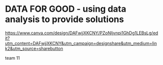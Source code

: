# DATA FOR GOOD - using data analysis to provide solutions

https://www.canva.com/design/DAFwjjXKCNY/PZoNljvnpi1GhDg1LEBsLg/edit?utm_content=DAFwjjXKCNY&utm_campaign=designshare&utm_medium=link2&utm_source=sharebutton


team 11
